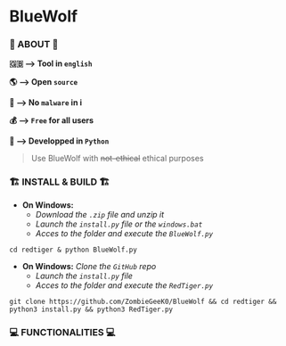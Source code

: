 # BlueWolf

### 🔴 ABOUT 🔴

__🇬🇧 --> Tool in `english`__

__🌎 --> Open `source`__

__🦠 --> No `malware` in i__

__💰 --> `Free` for all users__

__💾 --> Developped in `Python`__

> Use BlueWolf with ~~not-ethical~~ ethical purposes

### 🏗️ INSTALL & BUILD 🏗️

- __On Windows:__
  - _Download the `.zip` file and unzip it_
  - _Launch the `install.py` file or the `windows.bat`_
  - _Acces to the folder and execute the `BlueWolf.py`_

```shell
cd redtiger & python BlueWolf.py
```

- __On Windows:__
   _Clone the `GitHub` repo_
  - _Launch the `install.py` file_
  - _Acces to the folder and execute the `RedTiger.py`_

```shell
git clone https://github.com/ZombieGeeK0/BlueWolf && cd redtiger && python3 install.py && python3 RedTiger.py
```

### 💻 FUNCTIONALITIES 💻

```

```
